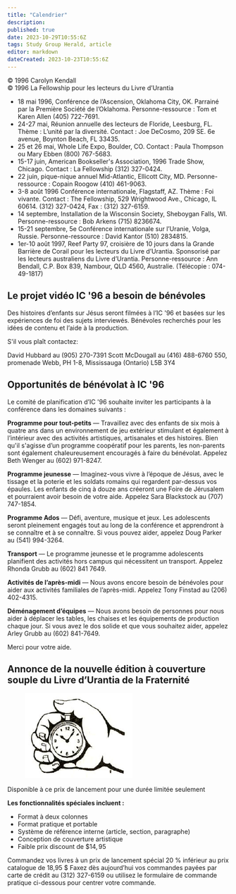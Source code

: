 ```yaml
---
title: "Calendrier"
description: 
published: true
date: 2023-10-29T10:55:6Z
tags: Study Group Herald, article
editor: markdown
dateCreated: 2023-10-23T10:55:6Z
---
```


<p class="v-card v-sheet theme--light grey lighten-3 px-2">© 1996 Carolyn Kendall<br>© 1996 La Fellowship pour les lecteurs du Livre d’Urantia</p>


- 18 mai 1996, Conférence de l’Ascension, Oklahoma City, OK. Parrainé par la Première Société de l’Oklahoma. Personne-ressource : Tom et Karen Allen (405) 722-7691.
- 24-27 mai, Réunion annuelle des lecteurs de Floride, Leesburg, FL. Thème : L’unité par la diversité. Contact : Joe DeCosmo, 209 SE. 6e avenue, Boynton Beach, FL 33435.
- 25 et 26 mai, Whole Life Expo, Boulder, CO. Contact : Paula Thompson ou Mary Ebben (800) 767-5683.
- 15-17 juin, American Bookseller's Association, 1996 Trade Show, Chicago. Contact : La Fellowship (312) 327-0424.
- 22 juin, pique-nique annuel Mid-Atlantic, Ellicott City, MD. Personne-ressource : Copain Roogow (410) 461-9063.
- 3-8 août 1996 Conférence internationale, Flagstaff, AZ. Thème : Foi vivante. Contact : The Fellowship, 529 Wrightwood Ave., Chicago, IL 60614. (312) 327-0424, Fax : (312) 327-6159.
- 14 septembre, Installation de la Wisconsin Society, Sheboygan Falls, WI. Personne-ressource : Bob Arkens (715) 8236674.
- 15-21 septembre, 5e Conférence internationale sur l’Uranie, Volga, Russie. Personne-ressource : David Kantor (510) 2834815.
- 1er-10 août 1997, Reef Party 97, croisière de 10 jours dans la Grande Barrière de Corail pour les lecteurs du Livre d’Urantia. Sponsorisé par les lecteurs australiens du Livre d’Urantia. Personne-ressource : Ann Bendall, C.P. Box 839, Nambour, QLD 4560, Australie. (Télécopie : 074-49-1817)


## Le projet vidéo IC '96 a besoin de bénévoles

Des histoires d’enfants sur Jésus seront filmées à l’IC '96 et basées sur les expériences de foi des sujets interviewés. Bénévoles recherchés pour les idées de contenu et l’aide à la production.

S'il vous plaît contactez:

David Hubbard au (905) 270-7391
Scott McDougall au (416) 488-6760
550, promenade Webb, PH 1-8,
Mississauga (Ontario) L5B 3Y4

## Opportunités de bénévolat à IC '96

Le comité de planification d’IC '96 souhaite inviter les participants à la conférence dans les domaines suivants :

**Programme pour tout-petits** — Travaillez avec des enfants de six mois à quatre ans dans un environnement de jeu extérieur stimulant et également à l’intérieur avec des activités artistiques, artisanales et des histoires. Bien qu'il s'agisse d’un programme coopératif pour les parents, les non-parents sont également chaleureusement encouragés à faire du bénévolat. Appelez Beth Wenger au (602) 971-8247.

**Programme jeunesse** — Imaginez-vous vivre à l’époque de Jésus, avec le tissage et la poterie et les soldats romains qui regardent par-dessus vos épaules. Les enfants de cinq à douze ans créeront une Foire de Jérusalem et pourraient avoir besoin de votre aide. Appelez Sara Blackstock au (707) 747-1854.

**Programme Ados** — Défi, aventure, musique et jeux. Les adolescents seront pleinement engagés tout au long de la conférence et apprendront à se connaître et à se connaître. Si vous pouvez aider, appelez Doug Parker au (541) 994-3264.

**Transport** — Le programme jeunesse et le programme adolescents planifient des activités hors campus qui nécessitent un transport. Appelez Rhonda Grubb au (602) 841 7649.

**Activités de l’après-midi** — Nous avons encore besoin de bénévoles pour aider aux activités familiales de l’après-midi. Appelez Tony Finstad au (206) 402-4315.

**Déménagement d’équipes** — Nous avons besoin de personnes pour nous aider à déplacer les tables, les chaises et les équipements de production chaque jour. Si vous avez le dos solide et que vous souhaitez aider, appelez Arley Grubb au (602) 841-7649.

Merci pour votre aide.

## Annonce de la nouvelle édition à couverture souple du Livre d’Urantia de la Fraternité

<figure id="Figure_1" class="image urantiapedia">
<img src="/image/article/Study_Group_Herald/clock.jpg">
</figure>

Disponible à ce prix de lancement pour une durée limitée seulement

**Les fonctionnalités spéciales incluent :**

- Format à deux colonnes
- Format pratique et portable
- Système de référence interne (article, section, paragraphe)
- Conception de couverture artistique
- Faible prix discount de $\$ 14,95$

Commandez vos livres à un prix de lancement spécial 20 % inférieur au prix catalogue de 18,95 $
Faxez dès aujourd’hui vos commandes payées par carte de crédit au (312) 327-6159 ou utilisez le formulaire de commande pratique ci-dessous pour centrer votre commande.




